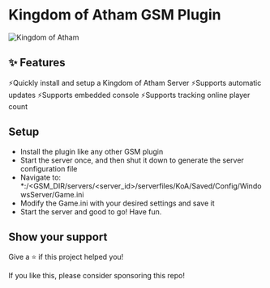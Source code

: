 
# Kingdom of Atham GSM Plugin

![Kingdom of Atham](https://cdn.discordapp.com/attachments/542371540352630794/1201144897470746674/header.png?ex=65c8c05b&is=65b64b5b&hm=e0436c194c9731bef747fe214c083cbcc84b8afd12f7b68d5addf3d6b98b7845&)

## ✨ Features

⚡️Quickly install and setup a Kingdom of Atham Server
⚡️Supports automatic updates
⚡️Supports embedded console
⚡️Supports tracking online player count

## Setup
- Install the plugin like any other GSM plugin
- Start the server once, and then shut it down to generate the server configuration file
- Navigate to: *:/<GSM_DIR/servers/<server_id>/serverfiles/KoA/Saved/Config/WindowsServer/Game.ini
- Modify the Game.ini with your desired settings and save it
- Start the server and good to go! Have fun.

## Show your support

Give a ⭐️ if this project helped you!

If you like this, please consider sponsoring this repo!
